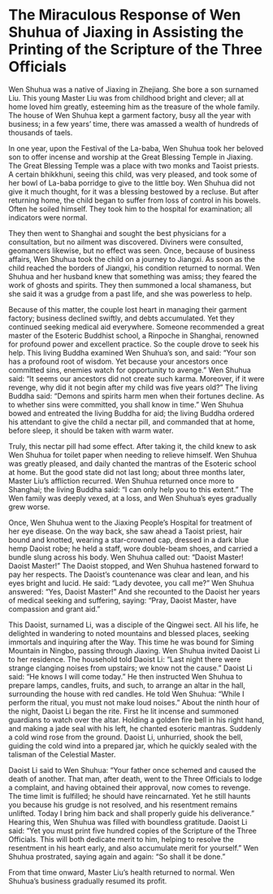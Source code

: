 # The Miraculous Response of Wen Shuhua of Jiaxing in Assisting the Printing of the Scripture of the Three Officials

Wen Shuhua was a native of Jiaxing in Zhejiang. She bore a son surnamed Liu. This young Master Liu was from childhood bright and clever; all at home loved him greatly, esteeming him as the treasure of the whole family. The house of Wen Shuhua kept a garment factory, busy all the year with business; in a few years’ time, there was amassed a wealth of hundreds of thousands of taels.

In one year, upon the Festival of the La-baba, Wen Shuhua took her beloved son to offer incense and worship at the Great Blessing Temple in Jiaxing. The Great Blessing Temple was a place with two monks and Taoist priests. A certain bhikkhuni, seeing this child, was very pleased, and took some of her bowl of La-baba porridge to give to the little boy. Wen Shuhua did not give it much thought, for it was a blessing bestowed by a recluse. But after returning home, the child began to suffer from loss of control in his bowels. Often he soiled himself. They took him to the hospital for examination; all indicators were normal.

They then went to Shanghai and sought the best physicians for a consultation, but no ailment was discovered. Diviners were consulted, geomancers likewise, but no effect was seen. Once, because of business affairs, Wen Shuhua took the child on a journey to Jiangxi. As soon as the child reached the borders of Jiangxi, his condition returned to normal. Wen Shuhua and her husband knew that something was amiss; they feared the work of ghosts and spirits. They then summoned a local shamaness, but she said it was a grudge from a past life, and she was powerless to help.

Because of this matter, the couple lost heart in managing their garment factory; business declined swiftly, and debts accumulated. Yet they continued seeking medical aid everywhere. Someone recommended a great master of the Esoteric Buddhist school, a Rinpoche in Shanghai, renowned for profound power and excellent practice. So the couple drove to seek his help. This living Buddha examined Wen Shuhua’s son, and said: “Your son has a profound root of wisdom. Yet because your ancestors once committed sins, enemies watch for opportunity to avenge.” Wen Shuhua said: “It seems our ancestors did not create such karma. Moreover, if it were revenge, why did it not begin after my child was five years old?” The living Buddha said: “Demons and spirits harm men when their fortunes decline. As to whether sins were committed, you shall know in time.” Wen Shuhua bowed and entreated the living Buddha for aid; the living Buddha ordered his attendant to give the child a nectar pill, and commanded that at home, before sleep, it should be taken with warm water.

Truly, this nectar pill had some effect. After taking it, the child knew to ask Wen Shuhua for toilet paper when needing to relieve himself. Wen Shuhua was greatly pleased, and daily chanted the mantras of the Esoteric school at home. But the good state did not last long; about three months later, Master Liu’s affliction recurred. Wen Shuhua returned once more to Shanghai; the living Buddha said: “I can only help you to this extent.” The Wen family was deeply vexed, at a loss, and Wen Shuhua’s eyes gradually grew worse.

Once, Wen Shuhua went to the Jiaxing People’s Hospital for treatment of her eye disease. On the way back, she saw ahead a Taoist priest, hair bound and knotted, wearing a star-crowned cap, dressed in a dark blue hemp Daoist robe; he held a staff, wore double-beam shoes, and carried a bundle slung across his body. Wen Shuhua called out: “Daoist Master! Daoist Master!” The Daoist stopped, and Wen Shuhua hastened forward to pay her respects. The Daoist’s countenance was clear and lean, and his eyes bright and lucid. He said: “Lady devotee, you call me?” Wen Shuhua answered: “Yes, Daoist Master!” And she recounted to the Daoist her years of medical seeking and suffering, saying: “Pray, Daoist Master, have compassion and grant aid.”

This Daoist, surnamed Li, was a disciple of the Qingwei sect. All his life, he delighted in wandering to noted mountains and blessed places, seeking immortals and inquiring after the Way. This time he was bound for Siming Mountain in Ningbo, passing through Jiaxing. Wen Shuhua invited Daoist Li to her residence. The household told Daoist Li: “Last night there were strange clanging noises from upstairs; we know not the cause.” Daoist Li said: “He knows I will come today.” He then instructed Wen Shuhua to prepare lamps, candles, fruits, and such, to arrange an altar in the hall, surrounding the house with red candles. He told Wen Shuhua: “While I perform the ritual, you must not make loud noises.” About the ninth hour of the night, Daoist Li began the rite. First he lit incense and summoned guardians to watch over the altar. Holding a golden fire bell in his right hand, and making a jade seal with his left, he chanted esoteric mantras. Suddenly a cold wind rose from the ground. Daoist Li, unhurried, shook the bell, guiding the cold wind into a prepared jar, which he quickly sealed with the talisman of the Celestial Master.

Daoist Li said to Wen Shuhua: “Your father once schemed and caused the death of another. That man, after death, went to the Three Officials to lodge a complaint, and having obtained their approval, now comes to revenge. The time limit is fulfilled; he should have reincarnated. Yet he still haunts you because his grudge is not resolved, and his resentment remains unlifted. Today I bring him back and shall properly guide his deliverance.” Hearing this, Wen Shuhua was filled with boundless gratitude. Daoist Li said: “Yet you must print five hundred copies of the Scripture of the Three Officials. This will both dedicate merit to him, helping to resolve the resentment in his heart early, and also accumulate merit for yourself.” Wen Shuhua prostrated, saying again and again: “So shall it be done.”

From that time onward, Master Liu’s health returned to normal. Wen Shuhua’s business gradually resumed its profit.
